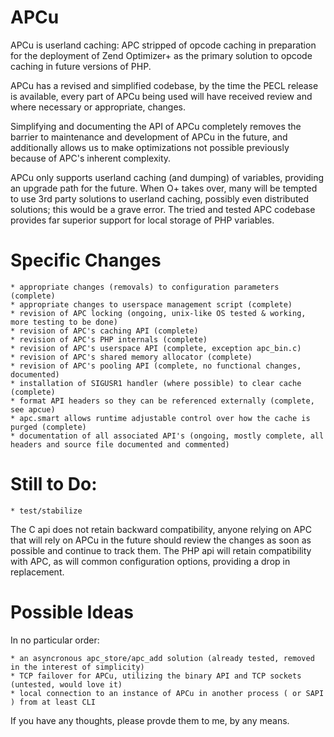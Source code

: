 
APCu
====

APCu is userland caching: APC stripped of opcode caching in preparation for the deployment of Zend Optimizer+ as the primary solution to opcode caching in future versions of PHP.

APCu has a revised and simplified codebase, by the time the PECL release is available, every part of APCu being used will have received review and where necessary or appropriate, changes.

Simplifying and documenting the API of APCu completely removes the barrier to maintenance and development of APCu in the future, and additionally allows us to make optimizations not possible previously because of APC's inherent complexity.

APCu only supports userland caching (and dumping) of variables, providing an upgrade path for the future. When O+ takes over, many will be tempted to use 3rd party solutions to userland caching, possibly even distributed solutions; this would be a grave error. The tried and tested APC codebase provides far superior support for local storage of PHP variables.

Specific Changes
================

    * appropriate changes (removals) to configuration parameters (complete)
    * appropriate changes to userspace management script (complete)
	* revision of APC locking (ongoing, unix-like OS tested & working, more testing to be done)
    * revision of APC's caching API (complete)
    * revision of APC's PHP internals (complete)
    * revision of APC's userspace API (complete, exception apc_bin.c)
    * revision of APC's shared memory allocator (complete)
    * revision of APC's pooling API (complete, no functional changes, documented)
    * installation of SIGUSR1 handler (where possible) to clear cache (complete)
    * format API headers so they can be referenced externally (complete, see apcue)
    * apc.smart allows runtime adjustable control over how the cache is purged (complete)
    * documentation of all associated API's (ongoing, mostly complete, all headers and source file documented and commented)

Still to Do:
============

	* test/stabilize

The C api does not retain backward compatibility, anyone relying on APC that will rely on APCu in the future should review the changes as soon as possible and continue to track them.
The PHP api will retain compatibility with APC, as will common configuration options, providing a drop in replacement.

Possible Ideas
==============

In no particular order:

	* an asyncronous apc_store/apc_add solution (already tested, removed in the interest of simplicity)
	* TCP failover for APCu, utilizing the binary API and TCP sockets (untested, would love it)
    * local connection to an instance of APCu in another process ( or SAPI ) from at least CLI

If you have any thoughts, please provde them to me, by any means.
